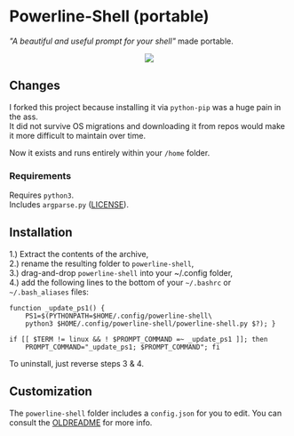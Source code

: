 # Powerline-Shell (portable)

_"A beautiful and useful prompt for your shell"_ made portable.

<p align=center><img src="https://github.com/IfGremlinThen/powerline-shell/blob/master/bash-powerline-screenshot.png"></p>

## Changes
I forked this project because installing it via `python-pip` was a huge pain in the ass.\
It did not survive OS migrations and downloading it from repos would make it more difficult to maintain over time.

Now it exists and runs entirely within your `/home` folder.

### Requirements
Requires `python3`.\
Includes `argparse.py` (<a href="https://github.com/IfGremlinThen/powerline-shell/blob/master/LICENSE.PSF">LICENSE</a>).

## Installation
1.) Extract the contents of the archive,\
2.) rename the resulting folder to `powerline-shell`,\
3.) drag-and-drop `powerline-shell` into your ~/.config folder,\
4.) add the following lines to the bottom of your `~/.bashrc` or `~/.bash_aliases` files:
```
function _update_ps1() {
    PS1=$(PYTHONPATH=$HOME/.config/powerline-shell\
    python3 $HOME/.config/powerline-shell/powerline-shell.py $?); }

if [[ $TERM != linux && ! $PROMPT_COMMAND =~ _update_ps1 ]]; then
    PROMPT_COMMAND="_update_ps1; $PROMPT_COMMAND"; fi
```
To uninstall, just reverse steps 3 & 4.

## Customization
The `powerline-shell` folder includes a `config.json` for you to edit.  You can consult the <a href="https://github.com/IfGremlinThen/powerline-shell/blob/master/OLDREADME.md">OLDREADME</a> for more info.
